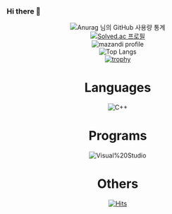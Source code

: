 ### Hi there 👋

<!--
**eldpf/eldpf** is a ✨ _special_ ✨ repository because its `README.md` (this file) appears on your GitHub profile.

Here are some ideas to get you started:

- 🔭 I’m currently working on ...
- 🌱 I’m currently learning ...
- 👯 I’m looking to collaborate on ...
- 🤔 I’m looking for help with ...
- 💬 Ask me about ...
- 📫 How to reach me: ...
- 😄 Pronouns: ...
- ⚡ Fun fact: ...
-->
<div align="center">
  
![Anurag 님의 GitHub 사용량 통계](https://github-readme-stats.vercel.app/api?username=eldpf&bg_color=30,e96443,904e95&title_color=fff&text_color=fff)<br>
[![Solved.ac 프로필](http://mazassumnida.wtf/api/v2/generate_badge?boj=eldpf)](https://solved.ac/eldpf)<br>
![mazandi profile](http://mazandi.herokuapp.com/api?handle=eldpf&theme=cold)<br>
![Top Langs](https://github-readme-stats.vercel.app/api/top-langs/?username=eldpf&layout=compact&theme=onedark)<br>
[![trophy](https://github-profile-trophy.vercel.app/?username=eldpf&row=2&column=3&theme=flat)](https://github.com/ryo-ma/github-profile-trophy)<br>
<!--
![hyp3rflow's solved.ac stats](https://github-readme-solvedac.hyp3rflow.vercel.app/api/?handle=eldpf)
-->
# Languages
![C++](https://img.shields.io/badge/C++-00599C.svg?&style=for-the-badge&logo=C%2B%2B&logoColor00599C)<br>
# Programs
![Visual%20Studio](https://img.shields.io/badge/Visual%20Studio-5C2D91.svg?&style=for-the-badge&logo=Visual%20Studio&logoColor5C2D91)<br>
# Others
[![Hits](https://hits.seeyoufarm.com/api/count/incr/badge.svg?url=https%3A%2F%2Fgithub.com%2Feldpf%2F&count_bg=%2379C83D&title_bg=%23555555&icon=&icon_color=%23E7E7E7&title=hits&edge_flat=false)](https://hits.seeyoufarm.com)

</div>
